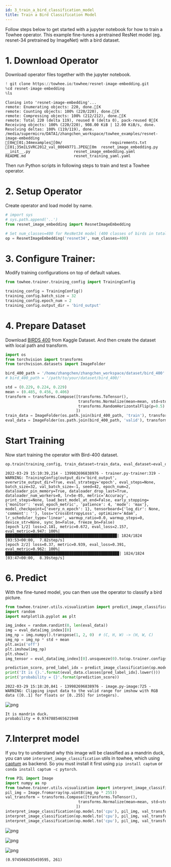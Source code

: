 ```yaml
---
id: 3_train_a_bird_classification_model
title: Train a Bird Classification Model
---
```


Follow steps below to get started with a jupyter notebook for how to train a Towhee operator. This example fine-tunes a pretrained ResNet model (eg. resnet-34 pretrained by ImageNet) with a bird dataset.
# 1. Download Operator
Download operator files together with the jupyter notebook.


```python
! git clone https://towhee.io/towhee/resnet-image-embedding.git
%cd resnet-image-embedding
%ls
```

    Cloning into 'resnet-image-embedding'...
    remote: Enumerating objects: 220, done.[K
    remote: Counting objects: 100% (220/220), done.[K
    remote: Compressing objects: 100% (212/212), done.[K
    remote: Total 220 (delta 119), reused 0 (delta 0), pack-reused 0[K
    Receiving objects: 100% (220/220), 908.00 KiB | 12.00 KiB/s, done.
    Resolving deltas: 100% (119/119), done.
    /media/supermicro/DATA1/zhangchen_workspace/towhee_examples/resnet-image-embedding
    [0m[01;34mexamples[0m/                     requirements.txt
    [01;35mILSVRC2012_val_00049771.JPEG[0m  resnet_image_embedding.py
    __init__.py                   resnet_image_embedding.yaml
    README.md                     resnet_training_yaml.yaml


Then run Python scripts in following steps to train and test a Towhee operator.
# 2. Setup Operator
Create operator and load model by name.


```python
# import sys
# sys.path.append('..')
from resnet_image_embedding import ResnetImageEmbedding

# Set num_classes=400 for ResNet34 model (400 classes of birds in total)
op = ResnetImageEmbedding('resnet34', num_classes=400)
```

# 3. Configure Trainer:
Modify training configurations on top of default values.


```python
from towhee.trainer.training_config import TrainingConfig

training_config = TrainingConfig()
training_config.batch_size = 32
training_config.epoch_num = 2
training_config.output_dir = 'bird_output'
```

# 4. Prepare Dataset
Download [BIRDS 400](https://www.kaggle.com/gpiosenka/100-bird-species) from Kaggle Dataset. And then create the dataset with local path and transform.



```python
import os
from torchvision import transforms
from torchvision.datasets import ImageFolder

bird_400_path = '/home/zhangchen/zhangchen_workspace/dataset/bird_400'
# bird_400_path = '/path/to/your/dataset/bird_400/'

std = (0.229, 0.224, 0.229)
mean = (0.485, 0.456, 0.406)
transform = transforms.Compose([transforms.ToTensor(),
                                transforms.Normalize(mean=mean, std=std),
                                transforms.RandomHorizontalFlip(p=0.5)
                               ])
train_data = ImageFolder(os.path.join(bird_400_path, 'train'), transform=transform)
eval_data = ImageFolder(os.path.join(bird_400_path, 'valid'), transform=transform)
```

# Start Training
Now start training the operator with Bird-400 dataset.


```python
op.train(training_config, train_dataset=train_data, eval_dataset=eval_data)
```

    2022-03-29 15:10:39,214 - 139982696838976 - trainer.py-trainer:319 - WARNING: TrainingConfig(output_dir='bird_output', overwrite_output_dir=True, eval_strategy='epoch', eval_steps=None, batch_size=32, val_batch_size=-1, seed=42, epoch_num=2, dataloader_pin_memory=True, dataloader_drop_last=True, dataloader_num_workers=0, lr=5e-05, metric='Accuracy', print_steps=None, load_best_model_at_end=False, early_stopping={'monitor': 'eval_epoch_metric', 'patience': 4, 'mode': 'max'}, model_checkpoint={'every_n_epoch': 1}, tensorboard={'log_dir': None, 'comment': ''}, loss='CrossEntropyLoss', optimizer='Adam', lr_scheduler_type='linear', warmup_ratio=0.0, warmup_steps=0, device_str=None, sync_bn=False, freeze_bn=False)
    [epoch 1/2] loss=2.181, metric=0.672, eval_loss=2.157, eval_metric=0.947: 100%|█████████████████████████████████████████████████| 1824/1824 [03:53<00:00,  7.82step/s]
    [epoch 2/2] loss=0.37, metric=0.939, eval_loss=0.391, eval_metric=0.962: 100%|██████████████████████████████████████████████████| 1824/1824 [03:47<00:00,  8.39step/s]

# 6. Predict
With the fine-tuned model, you can then use the operator to classify a bird picture.


```python
from towhee.trainer.utils.visualization import predict_image_classification
import random
import matplotlib.pyplot as plt

img_index = random.randint(0, len(eval_data))
img = eval_data[img_index][0]
img_np = img.numpy().transpose(1, 2, 0)  # (C, H, W) -> (H, W, C)
img_np = img_np * std + mean
plt.axis('off')
plt.imshow(img_np)
plt.show()
img_tensor = eval_data[img_index][0].unsqueeze(0).to(op.trainer.configs.device)

prediction_score, pred_label_idx = predict_image_classification(op.model, img_tensor)
print('It is {}.'.format(eval_data.classes[pred_label_idx].lower()))
print('probability = {}'.format(prediction_score))
```

    2022-03-29 15:18:20,841 - 139982696838976 - image.py-image:725 - WARNING: Clipping input data to the valid range for imshow with RGB data ([0..1] for floats or [0..255] for integers).



    
![png](3_train_a_bird_classification_model_files/3_train_a_bird_classification_model_11_1.png)
    


    It is mandrin duck.
    probability = 0.9747885465621948


# 7.Interpret model
If you try to understand why this image will be classified as a mandrin duck, you can use `interpret_image_classification` utils in towhee, which using [captum](https://captum.ai/) as backend. So you must install it first using `pip install captum` or `conda install captum -c pytorch`.



```python
from PIL import Image
import numpy as np
from towhee.trainer.utils.visualization import interpret_image_classification
pil_img = Image.fromarray(np.uint8(img_np * 255))
val_transform = transforms.Compose([transforms.ToTensor(),
                                transforms.Normalize(mean=mean, std=std),
                               ])
interpret_image_classification(op.model.to('cpu'), pil_img, val_transform, "Occlusion")
interpret_image_classification(op.model.to('cpu'), pil_img, val_transform, "GradientShap")
interpret_image_classification(op.model.to('cpu'), pil_img, val_transform, "Saliency")
```


    
![png](3_train_a_bird_classification_model_files/3_train_a_bird_classification_model_13_0.png)
    



    
![png](3_train_a_bird_classification_model_files/3_train_a_bird_classification_model_13_1.png)
    



    
![png](3_train_a_bird_classification_model_files/3_train_a_bird_classification_model_13_2.png)
    





    (0.9745060205459595, 261)




```python

```
